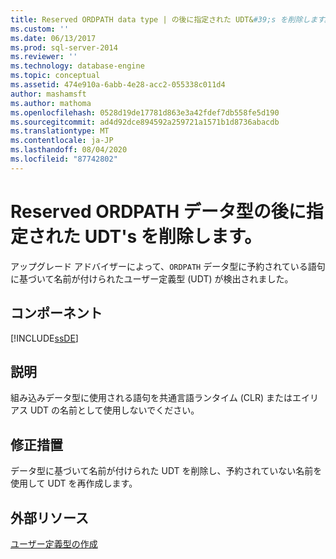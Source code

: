 ```yaml
---
title: Reserved ORDPATH data type | の後に指定された UDT&#39;s を削除します。Microsoft Docs
ms.custom: ''
ms.date: 06/13/2017
ms.prod: sql-server-2014
ms.reviewer: ''
ms.technology: database-engine
ms.topic: conceptual
ms.assetid: 474e910a-6abb-4e28-acc2-055338c011d4
author: mashamsft
ms.author: mathoma
ms.openlocfilehash: 0528d19de17781d863e3a42fdef7db558fe5d190
ms.sourcegitcommit: ad4d92dce894592a259721a1571b1d8736abacdb
ms.translationtype: MT
ms.contentlocale: ja-JP
ms.lasthandoff: 08/04/2020
ms.locfileid: "87742802"
---
```

# <a name="remove-udt39s-named-after-the-reserved-ordpath-data-type"></a>Reserved ORDPATH データ型の後に指定された UDT&#39;s を削除します。
  アップグレード アドバイザーによって、`ORDPATH` データ型に予約されている語句に基づいて名前が付けられたユーザー定義型 (UDT) が検出されました。  
  
## <a name="component"></a>コンポーネント  
 [!INCLUDE[ssDE](../../includes/ssde-md.md)]  
  
## <a name="description"></a>説明  
 組み込みデータ型に使用される語句を共通言語ランタイム (CLR) またはエイリアス UDT の名前として使用しないでください。  
  
## <a name="corrective-action"></a>修正措置  
 データ型に基づいて名前が付けられた UDT を削除し、予約されていない名前を使用して UDT を再作成します。  
  
## <a name="external-resources"></a>外部リソース  
 [ユーザー定義型の作成](../../relational-databases/clr-integration-database-objects-user-defined-types/creating-user-defined-types.md)  
  
  
